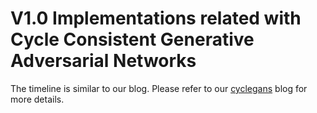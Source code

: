 # V1.0 Implementations related with Cycle Consistent Generative Adversarial Networks
The timeline is similar to our blog. Please refer to our [cyclegans](https://cyclegans.github.io) blog for more details. 
